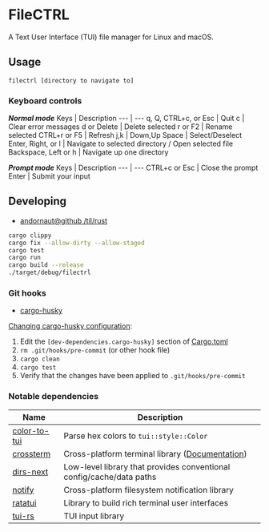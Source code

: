 # FileCTRL

A Text User Interface (TUI) file manager for Linux and macOS.

## Usage

```
filectrl [directory to navigate to]
```

### Keyboard controls

***Normal mode***
Keys | Description
--- | ---
q, Q, CTRL+c, or Esc | Quit
c | Clear error messages
d or Delete | Delete selected
r or F2 | Rename selected
CTRL+r or F5 | Refresh
j,k | Down,Up
Space | Select/Deselect
Enter, Right, or l | Navigate to selected directory / Open selected file
Backspace, Left or h | Navigate up one directory

***Prompt mode***
Keys | Description
--- | ---
CTRL+c or Esc | Close the prompt
Enter | Submit your input

## Developing

* [andornaut@github /til/rust](https://github.com/andornaut/til/blob/master/docs/rust.md)

```bash
cargo clippy
cargo fix --allow-dirty --allow-staged
cargo test
cargo run
cargo build --release
./target/debug/filectrl
```

### Git hooks

* [cargo-husky](https://github.com/rhysd/cargo-husky)

[Changing cargo-husky configuration](https://github.com/rhysd/cargo-husky/issues/30):

1. Edit the `[dev-dependencies.cargo-husky]` section of [Cargo.toml](./Cargo.toml)
1. `rm .git/hooks/pre-commit` (or other hook file)
1. `cargo clean`
1. `cargo test`
1. Verify that the changes have been applied to `.git/hooks/pre-commit`

### Notable dependencies

Name | Description
--- | ---
[color-to-tui](https://github.com/uttarayan21/color-to-tui) | Parse hex colors to `tui::style::Color`
[crossterm](https://github.com/crossterm-rs/crossterm)| Cross-platform terminal library ([Documentation](https://docs.rs/crossterm/latest/crossterm/))
[dirs-next](https://github.com/xdg-rs/dirs/tree/master/dirs) | Low-level library that provides conventional config/cache/data paths
[notify](https://github.com/notify-rs/notify)|Cross-platform filesystem notification library
[ratatui](https://github.com/tui-rs-revival/ratatui) | Library to build rich terminal user interfaces
[tui-rs](https://github.com/sayanarijit/tui-input/) | TUI input library
